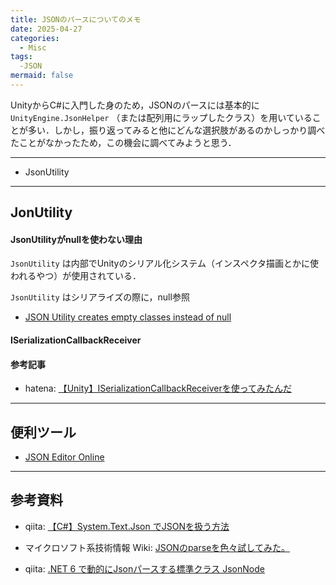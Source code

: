 ```yaml
---
title: JSONのパースについてのメモ
date: 2025-04-27
categories: 
  - Misc
tags: 
  -JSON
mermaid: false
---
```



UnityからC#に入門した身のため，JSONのパースには基本的に `UnityEngine.JsonHelper` （または配列用にラップしたクラス）を用いていることが多い．しかし，振り返ってみると他にどんな選択肢があるのかしっかり調べたことがなかったため，この機会に調べてみようと思う．



---


- JsonUtility




---
## JonUtility



#### JsonUtilityがnullを使わない理由

`JsonUtility` は内部でUnityのシリアル化システム（インスペクタ描画とかに使われるやつ）が使用されている．

`JsonUtility` はシリアライズの際に，null参照

- [JSON Utility creates empty classes instead of null](https://discussions.unity.com/t/json-utility-creates-empty-classes-instead-of-null/664703)


#### ISerializationCallbackReceiver


#### 参考記事
- hatena: [【Unity】ISerializationCallbackReceiverを使ってみたんだ](https://www.urablog.xyz/entry/2017/08/06/104652)


---
## 便利ツール


- [JSON Editor Online](https://jsoneditoronline.org/#right=local.kunuya&left=local.pacohu)



---
## 参考資料

- qiita: [【C#】System.Text.Json でJSONを扱う方法](https://qiita.com/iwasiman/items/57ed8a015859a88f3cb0)

- マイクロソフト系技術情報 Wiki: [JSONのparseを色々試してみた。](https://techinfoofmicrosofttech.osscons.jp/index.php?JSON%E3%81%AEparse%E3%82%92%E8%89%B2%E3%80%85%E8%A9%A6%E3%81%97%E3%81%A6%E3%81%BF%E3%81%9F%E3%80%82)
- qiita: [.NET 6 で動的にJsonパースする標準クラス JsonNode](https://qiita.com/hqf00342/items/6dd97a99c5c46c14e0e4)




<!-- Link | Unity -->
[Unity ISerializationCallbackReceiver]: https://docs.unity3d.com/ScriptReference/ISerializationCallbackReceiver.html
